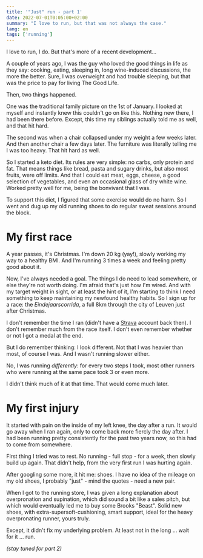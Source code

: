 ```yaml
---
title: '"Just" run - part 1'
date: 2022-07-01T0:05:00+02:00
summary: "I love to run, but that was not always the case."
lang: en
tags: ['running']
---
```


I love to run, I do. But that's more of a recent development…

A couple of years ago, I was the guy who loved the good things in life as they say: cooking, eating, sleeping in, long wine-induced discussions, the more the better. 
Sure, I was overweight and had trouble sleeping, but that was the price to pay for living The Good Life. 

Then, two things happened.    

One was the traditional family picture on the 1st of January. I looked at myself and instantly knew this couldn't go on like this. Nothing new there, I had been there before. Except, this time my siblings actually told me as well, and that hit hard.

The second was when a chair collapsed under my weight a few weeks later. And then another chair a few days later. The furniture was literally telling me I was too heavy. That hit hard as well.   

So I started a keto diet. Its rules are very simple: no carbs, only protein and fat. 
That means things like bread, pasta and sugary drinks, but also most fruits, were off limits. And that I could eat meat, eggs, cheese, a good selection of vegetables, and even an occasional glass of dry white wine.
Worked pretty well for me, being the bonvivant that I was. 

To support this diet, I figured that some exercise would do no harm. So I went and dug up my old running shoes to do regular sweat sessions around the block. 

# My first race
A year passes, it's Christmas. I'm down 20 kg (yay!), slowly working my way to a healthy BMI. And I'm running 3 times a week and feeling pretty good about it. 

Now, I've always needed a goal. The things I do need to lead somewhere, or else they're not worth doing. I'm afraid that's just how I'm wired. 
And with my target weight in sight, or at least the hint of it, I'm starting to think I need something to keep maintaining my newfound healthy habits. 
So I sign up for a race: the _Eindejaarscorrida_, a full 8km through the city of Leuven just after Christmas.

I don't remember the time I ran (didn't have a [Strava](https://www.strava.com/athletes/63708615) account back then). I don't remember much from the race itself. I don't even remember whether or not I got a medal at the end. 

But I do remember thinking: I look different. Not that I was heavier than most, of course I was. And I wasn't running slower either. 

No, I was running _differently_: for every two steps I took, most other runners who were running at the same pace took 3 or even more.

I didn't think much of it at that time. That would come much later.  

# My first injury
It started with pain on the inside of my left knee, the day after a run. It would go away when I ran again, only to come back more fiercly the day after.
I had been running pretty consistently for the past two years now, so this had to come from somewhere.

First thing I tried was to rest. No running - full stop - for a week, then slowly build up again. That didn't help, from the very first run I was hurting again.   

After googling some more, it hit me: shoes. I have no idea of the mileage on my old shoes, I probably "just" - mind the quotes - need a new pair.

When I got to the running store, I was given a long explanation about overpronation and supination, which did sound a bit like a sales pitch, but which would eventually led me to buy some Brooks "Beast".
Solid new shoes, with extra-supersoft-cushioning, smart support, ideal for the heavy overpronating runner, yours truly.   

Except, it didn't fix my underlying problem. At least not in the long ... wait for it ... run. 

_(stay tuned for part 2)_
